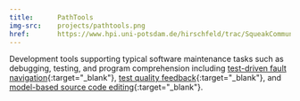 ```yaml
---
title:      PathTools
img-src:    projects/pathtools.png
href:       https://www.hpi.uni-potsdam.de/hirschfeld/trac/SqueakCommunityProjects/wiki/pathToolsFramework
---
```

Development tools supporting typical software maintenance tasks such as debugging, testing, and program comprehension including [test-driven fault navigation][tdfn]{:target="_blank"}, [test quality feedback][tqf]{:target="_blank"}, and [model-based source code editing][mbsce]{:target="_blank"}.

[tdfn]: https://www.hpi.uni-potsdam.de/hirschfeld/trac/SqueakCommunityProjects/wiki/path%3Atutorial%3Atdfn
[tqf]: https://www.hpi.uni-potsdam.de/hirschfeld/trac/SqueakCommunityProjects/wiki/path%3Atutorial%3Atqf
[mbsce]: https://www.hpi.uni-potsdam.de/hirschfeld/trac/SqueakCommunityProjects/wiki/path%3Atutorial%3AmodelbasedEditor